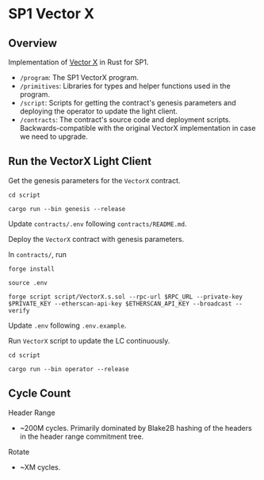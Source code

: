 # SP1 Vector X

## Overview

Implementation of [Vector X](https://github.com/succinctlabs/vectorx) in Rust for SP1.

- `/program`: The SP1 VectorX program.
- `/primitives`: Libraries for types and helper functions used in the program.
- `/script`: Scripts for getting the contract's genesis parameters and deploying the operator to 
    update the light client.
- `/contracts`: The contract's source code and deployment scripts. Backwards-compatible with the
    original VectorX implementation in case we need to upgrade.

## Run the VectorX Light Client

Get the genesis parameters for the `VectorX` contract.

```
cd script

cargo run --bin genesis --release
```

Update `contracts/.env` following `contracts/README.md`.

Deploy the `VectorX` contract with genesis parameters.

In `contracts/`, run

```
forge install

source .env

forge script script/VectorX.s.sol --rpc-url $RPC_URL --private-key $PRIVATE_KEY --etherscan-api-key $ETHERSCAN_API_KEY --broadcast --verify
```

Update `.env` following `.env.example`.

Run `VectorX` script to update the LC continuously.


```
cd script

cargo run --bin operator --release
```

## Cycle Count

Header Range
- ~200M cycles. Primarily dominated by Blake2B hashing of the headers in the header range commitment tree.

Rotate
- ~XM cycles.
